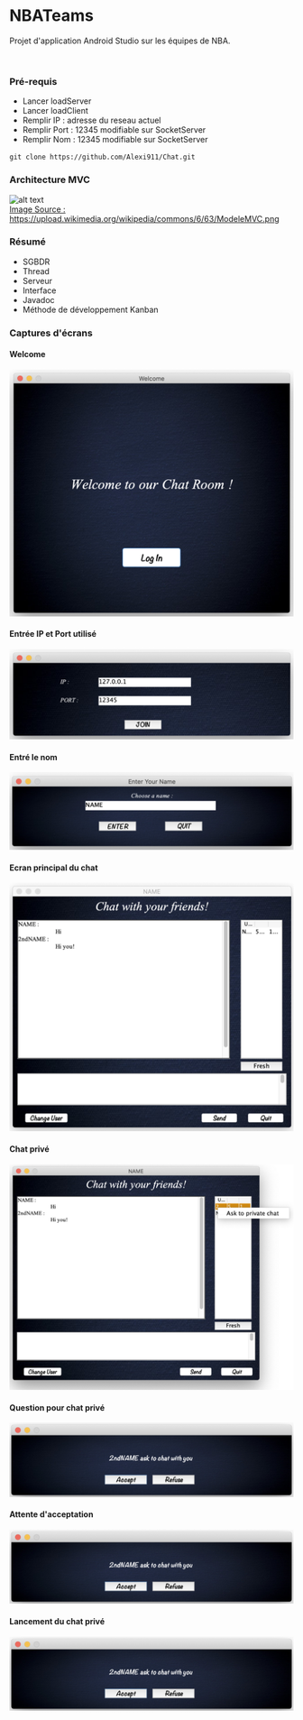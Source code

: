 # NBATeams 

Projet d'application Android Studio sur les équipes de NBA.

<br/>

### Pré-requis

- Lancer loadServer </br>
- Lancer loadClient </br>
- Remplir IP : adresse du reseau actuel </br>
- Remplir Port : 12345 modifiable sur SocketServer </br>
- Remplir Nom : 12345 modifiable sur SocketServer </br>
```
git clone https://github.com/Alexi911/Chat.git
```
### Architecture MVC

![alt text](https://upload.wikimedia.org/wikipedia/commons/6/63/ModeleMVC.png)</br>
<u>Image Source : https://upload.wikimedia.org/wikipedia/commons/6/63/ModeleMVC.png</u>

### Résumé

- SGBDR </br>
- Thread </br>
- Serveur </br>
- Interface </br>
- Javadoc </br>
- Méthode de développement Kanban

### Captures d'écrans

#### Welcome
![screen01](https://raw.githubusercontent.com/Alexi911/Chat/master/ScreenShot_ReadMe/01.png)

#### Entrée IP et Port utilisé
![Screen02](https://raw.githubusercontent.com/Alexi911/Chat/master/ScreenShot_ReadMe/02.png)

#### Entré le nom
![Screen03](https://raw.githubusercontent.com/Alexi911/Chat/master/ScreenShot_ReadMe/03.png)

#### Ecran principal du chat
![Screen04](https://raw.githubusercontent.com/Alexi911/Chat/master/ScreenShot_ReadMe/04.png)

#### Chat privé
![Screen05](https://raw.githubusercontent.com/Alexi911/Chat/master/ScreenShot_ReadMe/05.png)

#### Question pour chat privé
![Screen06](https://raw.githubusercontent.com/Alexi911/Chat/master/ScreenShot_ReadMe/06.png)

#### Attente d'acceptation
![Screen06](https://raw.githubusercontent.com/Alexi911/Chat/master/ScreenShot_ReadMe/06.png)

#### Lancement du chat privé
![Screen06](https://raw.githubusercontent.com/Alexi911/Chat/master/ScreenShot_ReadMe/06.png)
